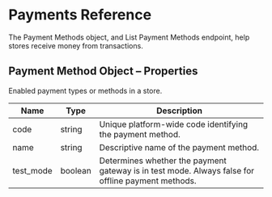 # <span class="jumptarget"> Payments Reference </span>

The Payment Methods object, and List Payment Methods endpoint, help stores receive money from transactions.

## <span class="jumptarget"> Payment Method Object – Properties </span>

Enabled payment types or methods in a store.


| Name | Type | Description |
| --- | --- | --- |
| code | string | Unique platform-wide code identifying the payment method. |
| name | string | Descriptive name of the payment method. |
| test_mode | boolean | Determines whether the payment gateway is in test mode. Always false for offline payment methods. |
